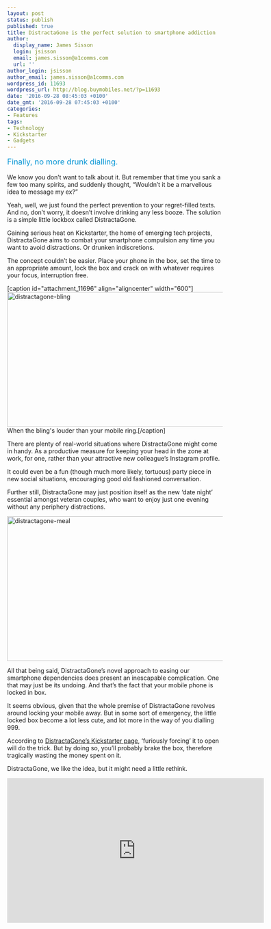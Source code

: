 ```yaml
---
layout: post
status: publish
published: true
title: DistractaGone is the perfect solution to smartphone addiction
author:
  display_name: James Sisson
  login: jsisson
  email: james.sisson@a1comms.com
  url: ''
author_login: jsisson
author_email: james.sisson@a1comms.com
wordpress_id: 11693
wordpress_url: http://blog.buymobiles.net/?p=11693
date: '2016-09-28 08:45:03 +0100'
date_gmt: '2016-09-28 07:45:03 +0100'
categories:
- Features
tags:
- Technology
- Kickstarter
- Gadgets
---
```

<p><span class="postStandFirst" style="color: #0896d5; line-height: 26px; font-size: 18px;">Finally, no more drunk dialling.</span></p>
<p>We know you don&rsquo;t want to talk about it. But remember that time you sank a few too many spirits, and suddenly thought, &ldquo;Wouldn&rsquo;t it be a marvellous idea to message my ex?&rdquo;</p>
<p>Yeah, well, we just found the perfect prevention to your regret-filled texts. And no, don&rsquo;t worry, it doesn&rsquo;t involve drinking any less booze. The solution is a simple little lockbox called DistractaGone.</p>
<p>Gaining serious heat on Kickstarter, the home of emerging tech projects, DistractaGone aims to combat your smartphone compulsion any time you want to avoid distractions. Or drunken indiscretions.</p>
<p>The concept couldn&rsquo;t be easier. Place your phone in the box, set the time to an appropriate amount, lock the box and crack on with whatever requires your focus, interruption free.</p>
<p>[caption id="attachment_11696" align="aligncenter" width="600"]<img class="wp-image-11696" src="https://a1comms-blog-buymobiles.storage.googleapis.com/2016/09/DistractaGone-Bling.jpg" alt="distractagone-bling" width="600" height="315" /> When the bling's louder than your mobile ring.[/caption]</p>
<p>There are plenty of real-world situations where DistractaGone might come in handy. As a productive measure for keeping your head in the zone at work, for one, rather than your attractive new colleague&rsquo;s Instagram profile.</p>
<p>It could even be a fun (though much more likely, tortuous) party piece in new social situations, encouraging good old fashioned conversation.</p>
<p>Further still, DistractaGone may just position itself as the new &lsquo;date night&rsquo; essential amongst veteran couples, who want to enjoy just one evening without any&nbsp;periphery distractions.</p>
<p><img class="aligncenter wp-image-11697" src="https://a1comms-blog-buymobiles.storage.googleapis.com/2016/09/Distractagone-Meal.jpg" alt="distractagone-meal" width="600" height="338" /></p>
<p>All that being said, DistractaGone&rsquo;s novel approach to easing our smartphone dependencies does present an inescapable complication. One that may just be its undoing. And that&rsquo;s the fact that your mobile phone is locked in box.</p>
<p>It seems obvious, given that the whole premise of DistractaGone revolves around locking your mobile away. But in some sort of emergency, the little locked box become a lot less cute, and lot more in the way of you dialling 999.</p>
<p>According to <a href="https://www.kickstarter.com/projects/769928956/distractagone-find-focus-fast" target="_blank">DistractaGone&rsquo;s Kickstarter page</a>, &lsquo;furiously forcing&rsquo; it to open will do the trick. But by doing so, you&rsquo;ll probably brake the box, therefore tragically wasting the money spent on it.</p>
<p>DistractaGone, we like&nbsp;the idea, but it might&nbsp;need a little rethink.</p>
<p><iframe src="https://www.kickstarter.com/projects/769928956/distractagone-find-focus-fast/widget/video.html" width="600" height="338" frameborder="0" scrolling="no"> </iframe></p>

